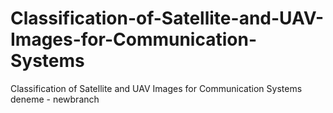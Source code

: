 # Classification-of-Satellite-and-UAV-Images-for-Communication-Systems
Classification of Satellite and UAV Images for Communication Systems
deneme - newbranch
